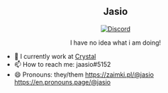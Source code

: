 <h2 align="center">Jasio</h2>
<p align="center"> <a href="https://discord.gg/yp4xpZeAgW"><img alt="Discord" src="https://img.shields.io/discord/825473796227858482?color=blue&label=Discord&logo=Discord&logoColor=white" </p></a>
<p align="center">I have no idea what i am doing!</p>

- 🔭 I currently work at <a href="https://github.com/crystal-linux">Crystal</a>
- 📫 How to reach me: jaasio#5152
- 😄 Pronouns: they/them 
https://zaimki.pl/@jasio
https://en.pronouns.page/@jasio
